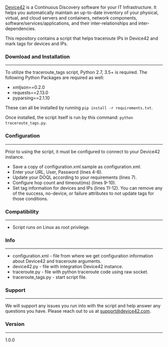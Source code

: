 [Device42](http://www.device42.com/) is a Continuous Discovery software for your IT Infrastructure. It helps you automatically maintain an up-to-date inventory of your physical, virtual, and cloud servers and containers, network components, software/services/applications, and their inter-relationships and inter-dependencies.


This repository contains a script that helps traceroute IPs in Device42 and mark tags for devices and IPs.

### Download and Installation
-----------------------------
To utilize the traceroute_tags script, Python 2.7, 3.5+ is required. The following Python Packages are required as well:

* xmljson==0.2.0
* requests==2.13.0
* pyparsing==2.1.10

These can all be installed by running `pip install -r requirements.txt`.

Once installed, the script itself is run by this command: `python traceroute_tags.py`.

### Configuration
-----------------------------
Prior to using the script, it must be configured to connect to your Device42 instance.
* Save a copy of configuration.xml.sample as configuration.xml. 
* Enter your URL, User, Password (lines 4-6).
* Update your DOQL according to your requirements (lines 7).
* Configure hop count and timeout(ms) (lines 9-10).
* Set tag information for devices and IPs (lines 11-12). You can remove any of the success, no-device, or failure attributes to not update tags for those conditions.



### Compatibility
-----------------------------
* Script runs on Linux as root privilege.

### Info
-----------------------------
* configuration.xml - file from where we get configuration information about Device42 and traceroute arguments.
* device42.py - file with integration Device42 instance.
* traceroute.py - file with python traceroute code using raw socket.
* traceroute_tags.py - start script file.

### Support
-----------------------------
We will support any issues you run into with the script and help answer any questions you have. Please reach out to us at support@device42.com.

### Version
-----------------------------
1.0.0